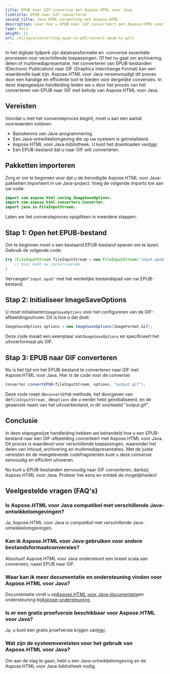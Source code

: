 ```yaml
---
title: EPUB naar GIF-conversie met Aspose.HTML voor Java
linktitle: EPUB naar GIF converteren
second_title: Java HTML-verwerking met Aspose.HTML
description: Leer hoe u EPUB naar GIF converteert met Aspose.HTML voor Java. Eenvoudig en efficiënt conversieproces voor al uw multimediabehoeften.
type: docs
weight: 11
url: /nl/java/converting-epub-to-pdf/convert-epub-to-gif/
---
```


In het digitale tijdperk zijn datatransformatie en -conversie essentiële processen voor verschillende toepassingen. Of het nu gaat om archivering, delen of multimediapresentatie, het converteren van EPUB-bestanden (Electronic Publication) naar GIF (Graphics Interchange Format) kan een waardevolle taak zijn. Aspose.HTML voor Java vereenvoudigt dit proces door een handige en efficiënte tool te bieden voor dergelijke conversies. In deze stapsgewijze handleiding leiden we u door het proces van het converteren van EPUB naar GIF met behulp van Aspose.HTML voor Java.

## Vereisten

Voordat u met het conversieproces begint, moet u aan een aantal voorwaarden voldoen:

- Basiskennis van Java-programmering.
- Een Java-ontwikkelomgeving die op uw systeem is geïnstalleerd.
-  Aspose.HTML voor Java-bibliotheek. U kunt het downloaden van[hier](https://releases.aspose.com/html/java/).
- Een EPUB-bestand dat u naar GIF wilt converteren.

## Pakketten importeren

Zorg er om te beginnen voor dat u de benodigde Aspose.HTML voor Java-pakketten importeert in uw Java-project. Voeg de volgende imports toe aan uw code:

```java
import com.aspose.html.saving.ImageSaveOptions;
import com.aspose.html.converters.Converter;
import java.io.FileInputStream;
```

Laten we het conversieproces opsplitsen in meerdere stappen:

## Stap 1: Open het EPUB-bestand

Om te beginnen moet u een bestaand EPUB-bestand openen om te lezen. Gebruik de volgende code:

```java
try (FileInputStream fileInputStream = new FileInputStream("input.epub")) {
    // Hier komt uw conversiecode.
}
```

 Vervangen`"input.epub"` met het werkelijke bestandspad van uw EPUB-bestand.

## Stap 2: Initialiseer ImageSaveOptions

 U moet initialiseren`ImageSaveOptions` voor het configureren van de GIF-afbeeldingsuitvoer. Dit is hoe u dat doet:

```java
ImageSaveOptions options = new ImageSaveOptions(ImageFormat.Gif);
```

 Deze code maakt een exemplaar van`ImageSaveOptions` en specificeert het uitvoerformaat als GIF.

## Stap 3: EPUB naar GIF converteren

Nu is het tijd om het EPUB-bestand te converteren naar GIF met Aspose.HTML voor Java. Hier is de code voor de conversie:

```java
Converter.convertEPUB(fileInputStream, options, "output.gif");
```

 Deze code roept de`convertEPUB` methode, het doorgeven van de`fileInputStream` , de`options` die u eerder hebt geïnitialiseerd, en de gewenste naam van het uitvoerbestand, in dit voorbeeld "output.gif". 

## Conclusie

In deze stapsgewijze handleiding hebben we behandeld hoe u een EPUB-bestand naar een GIF-afbeelding converteert met Aspose.HTML voor Java. Dit proces is waardevol voor verschillende toepassingen, waaronder het delen van inhoud, archivering en multimediapresentaties. Met de juiste vereisten en de meegeleverde codefragmenten kunt u deze conversie eenvoudig en efficiënt uitvoeren.

Nu kunt u EPUB-bestanden eenvoudig naar GIF converteren, dankzij Aspose.HTML voor Java. Probeer het eens en ontdek de mogelijkheden!

## Veelgestelde vragen (FAQ's)

### Is Aspose.HTML voor Java compatibel met verschillende Java-ontwikkelomgevingen?
Ja, Aspose.HTML voor Java is compatibel met verschillende Java-ontwikkelomgevingen.

### Kan ik Aspose.HTML voor Java gebruiken voor andere bestandsformaatconversies?
Absoluut! Aspose.HTML voor Java ondersteunt een breed scala aan conversies, naast EPUB naar GIF.

### Waar kan ik meer documentatie en ondersteuning vinden voor Aspose.HTML voor Java?
 Documentatie vindt u op[Aspose.HTML voor Java-documentatie](https://reference.aspose.com/html/java/)en ondersteuning bij[Aspose-ondersteuning](https://forum.aspose.com/).

### Is er een gratis proefversie beschikbaar voor Aspose.HTML voor Java?
 Ja, u kunt een gratis proefversie krijgen van[hier](https://releases.aspose.com/).

### Wat zijn de systeemvereisten voor het gebruik van Aspose.HTML voor Java?
Om aan de slag te gaan, hebt u een Java-ontwikkelomgeving en de Aspose.HTML voor Java-bibliotheek nodig.